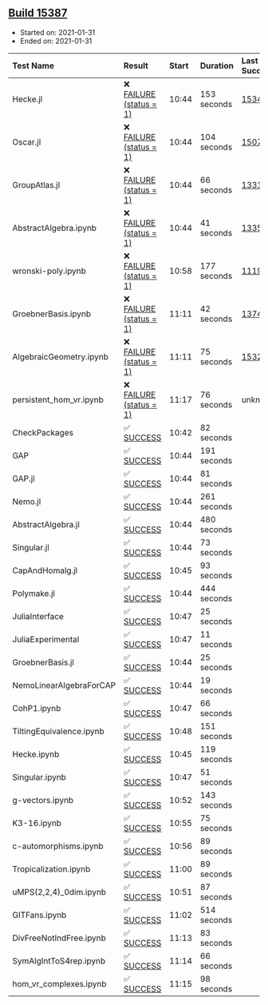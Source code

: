 ## [Build 15387](https://oscarci.mathematik.uni-kl.de/job/oscar/15387/)

* Started on: 2021-01-31
* Ended on: 2021-01-31

| Test Name    | Result | Start | Duration | Last Success | First Failure |
|:-------------|:-------|:------|:---------|:-------------|:--------------|
| Hecke.jl | ❌ [FAILURE (status = 1)](https://oscarci.mathematik.uni-kl.de/job/oscar/15387/artifact/logs/build-15387/Hecke.jl.log) | 10:44 | 153 seconds | [15344](https://oscarci.mathematik.uni-kl.de/job/oscar/15344/) | [15348](https://oscarci.mathematik.uni-kl.de/job/oscar/15348/) |
| Oscar.jl | ❌ [FAILURE (status = 1)](https://oscarci.mathematik.uni-kl.de/job/oscar/15387/artifact/logs/build-15387/Oscar.jl.log) | 10:44 | 104 seconds | [15079](https://oscarci.mathematik.uni-kl.de/job/oscar/15079/) | [15080](https://oscarci.mathematik.uni-kl.de/job/oscar/15080/) |
| GroupAtlas.jl | ❌ [FAILURE (status = 1)](https://oscarci.mathematik.uni-kl.de/job/oscar/15387/artifact/logs/build-15387/GroupAtlas.jl.log) | 10:44 | 66 seconds | [13311](https://oscarci.mathematik.uni-kl.de/job/oscar/13311/) | [13312](https://oscarci.mathematik.uni-kl.de/job/oscar/13312/) |
| AbstractAlgebra.ipynb | ❌ [FAILURE (status = 1)](https://oscarci.mathematik.uni-kl.de/job/oscar/15387/artifact/logs/build-15387/AbstractAlgebra.ipynb.log) | 10:44 | 41 seconds | [13355](https://oscarci.mathematik.uni-kl.de/job/oscar/13355/) | [13356](https://oscarci.mathematik.uni-kl.de/job/oscar/13356/) |
| wronski-poly.ipynb | ❌ [FAILURE (status = 1)](https://oscarci.mathematik.uni-kl.de/job/oscar/15387/artifact/logs/build-15387/wronski-poly.ipynb.log) | 10:58 | 177 seconds | [11192](https://oscarci.mathematik.uni-kl.de/job/oscar/11192/) | [11193](https://oscarci.mathematik.uni-kl.de/job/oscar/11193/) |
| GroebnerBasis.ipynb | ❌ [FAILURE (status = 1)](https://oscarci.mathematik.uni-kl.de/job/oscar/15387/artifact/logs/build-15387/GroebnerBasis.ipynb.log) | 11:11 | 42 seconds | [13748](https://oscarci.mathematik.uni-kl.de/job/oscar/13748/) | [13749](https://oscarci.mathematik.uni-kl.de/job/oscar/13749/) |
| AlgebraicGeometry.ipynb | ❌ [FAILURE (status = 1)](https://oscarci.mathematik.uni-kl.de/job/oscar/15387/artifact/logs/build-15387/AlgebraicGeometry.ipynb.log) | 11:11 | 75 seconds | [15322](https://oscarci.mathematik.uni-kl.de/job/oscar/15322/) | [15323](https://oscarci.mathematik.uni-kl.de/job/oscar/15323/) |
| persistent_hom_vr.ipynb | ❌ [FAILURE (status = 1)](https://oscarci.mathematik.uni-kl.de/job/oscar/15387/artifact/logs/build-15387/persistent_hom_vr.ipynb.log) | 11:17 | 76 seconds | unknown | unknown |
| CheckPackages | ✅ [SUCCESS](https://oscarci.mathematik.uni-kl.de/job/oscar/15387/artifact/logs/build-15387/CheckPackages.log) | 10:42 | 82 seconds |  |  |
| GAP | ✅ [SUCCESS](https://oscarci.mathematik.uni-kl.de/job/oscar/15387/artifact/logs/build-15387/GAP.log) | 10:44 | 191 seconds |  |  |
| GAP.jl | ✅ [SUCCESS](https://oscarci.mathematik.uni-kl.de/job/oscar/15387/artifact/logs/build-15387/GAP.jl.log) | 10:44 | 81 seconds |  |  |
| Nemo.jl | ✅ [SUCCESS](https://oscarci.mathematik.uni-kl.de/job/oscar/15387/artifact/logs/build-15387/Nemo.jl.log) | 10:44 | 261 seconds |  |  |
| AbstractAlgebra.jl | ✅ [SUCCESS](https://oscarci.mathematik.uni-kl.de/job/oscar/15387/artifact/logs/build-15387/AbstractAlgebra.jl.log) | 10:44 | 480 seconds |  |  |
| Singular.jl | ✅ [SUCCESS](https://oscarci.mathematik.uni-kl.de/job/oscar/15387/artifact/logs/build-15387/Singular.jl.log) | 10:44 | 73 seconds |  |  |
| CapAndHomalg.jl | ✅ [SUCCESS](https://oscarci.mathematik.uni-kl.de/job/oscar/15387/artifact/logs/build-15387/CapAndHomalg.jl.log) | 10:45 | 93 seconds |  |  |
| Polymake.jl | ✅ [SUCCESS](https://oscarci.mathematik.uni-kl.de/job/oscar/15387/artifact/logs/build-15387/Polymake.jl.log) | 10:44 | 444 seconds |  |  |
| JuliaInterface | ✅ [SUCCESS](https://oscarci.mathematik.uni-kl.de/job/oscar/15387/artifact/logs/build-15387/JuliaInterface.log) | 10:47 | 25 seconds |  |  |
| JuliaExperimental | ✅ [SUCCESS](https://oscarci.mathematik.uni-kl.de/job/oscar/15387/artifact/logs/build-15387/JuliaExperimental.log) | 10:47 | 11 seconds |  |  |
| GroebnerBasis.jl | ✅ [SUCCESS](https://oscarci.mathematik.uni-kl.de/job/oscar/15387/artifact/logs/build-15387/GroebnerBasis.jl.log) | 10:44 | 25 seconds |  |  |
| NemoLinearAlgebraForCAP | ✅ [SUCCESS](https://oscarci.mathematik.uni-kl.de/job/oscar/15387/artifact/logs/build-15387/NemoLinearAlgebraForCAP.log) | 10:44 | 19 seconds |  |  |
| CohP1.ipynb | ✅ [SUCCESS](https://oscarci.mathematik.uni-kl.de/job/oscar/15387/artifact/logs/build-15387/CohP1.ipynb.log) | 10:47 | 66 seconds |  |  |
| TiltingEquivalence.ipynb | ✅ [SUCCESS](https://oscarci.mathematik.uni-kl.de/job/oscar/15387/artifact/logs/build-15387/TiltingEquivalence.ipynb.log) | 10:48 | 151 seconds |  |  |
| Hecke.ipynb | ✅ [SUCCESS](https://oscarci.mathematik.uni-kl.de/job/oscar/15387/artifact/logs/build-15387/Hecke.ipynb.log) | 10:45 | 119 seconds |  |  |
| Singular.ipynb | ✅ [SUCCESS](https://oscarci.mathematik.uni-kl.de/job/oscar/15387/artifact/logs/build-15387/Singular.ipynb.log) | 10:47 | 51 seconds |  |  |
| g-vectors.ipynb | ✅ [SUCCESS](https://oscarci.mathematik.uni-kl.de/job/oscar/15387/artifact/logs/build-15387/g-vectors.ipynb.log) | 10:52 | 143 seconds |  |  |
| K3-16.ipynb | ✅ [SUCCESS](https://oscarci.mathematik.uni-kl.de/job/oscar/15387/artifact/logs/build-15387/K3-16.ipynb.log) | 10:55 | 75 seconds |  |  |
| c-automorphisms.ipynb | ✅ [SUCCESS](https://oscarci.mathematik.uni-kl.de/job/oscar/15387/artifact/logs/build-15387/c-automorphisms.ipynb.log) | 10:56 | 89 seconds |  |  |
| Tropicalization.ipynb | ✅ [SUCCESS](https://oscarci.mathematik.uni-kl.de/job/oscar/15387/artifact/logs/build-15387/Tropicalization.ipynb.log) | 11:00 | 89 seconds |  |  |
| uMPS(2,2,4)_0dim.ipynb | ✅ [SUCCESS](https://oscarci.mathematik.uni-kl.de/job/oscar/15387/artifact/logs/build-15387/uMPS-2-2-4-_0dim.ipynb.log) | 10:51 | 87 seconds |  |  |
| GITFans.ipynb | ✅ [SUCCESS](https://oscarci.mathematik.uni-kl.de/job/oscar/15387/artifact/logs/build-15387/GITFans.ipynb.log) | 11:02 | 514 seconds |  |  |
| DivFreeNotIndFree.ipynb | ✅ [SUCCESS](https://oscarci.mathematik.uni-kl.de/job/oscar/15387/artifact/logs/build-15387/DivFreeNotIndFree.ipynb.log) | 11:13 | 83 seconds |  |  |
| SymAlgIntToS4rep.ipynb | ✅ [SUCCESS](https://oscarci.mathematik.uni-kl.de/job/oscar/15387/artifact/logs/build-15387/SymAlgIntToS4rep.ipynb.log) | 11:14 | 66 seconds |  |  |
| hom_vr_complexes.ipynb | ✅ [SUCCESS](https://oscarci.mathematik.uni-kl.de/job/oscar/15387/artifact/logs/build-15387/hom_vr_complexes.ipynb.log) | 11:15 | 98 seconds |  |  |
